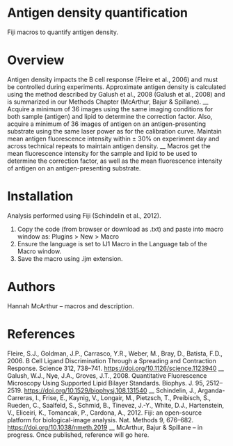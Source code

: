 # Antigen density quantification
Fiji macros to quantify antigen density.
# Overview  
Antigen density impacts the B cell response (Fleire et al., 2006) and must be controlled during experiments. Approximate antigen density is calculated using the method described by Galush et al., 2008 (Galush et al., 2008) and is summarized in our Methods Chapter (McArthur, Bajur & Spillane). __
Acquire a minimum of 36 images using the same imaging conditions for both sample (antigen) and lipid to determine the correction factor. Also, acquire a minimum of 36 images of antigen on an antigen-presenting substrate using the same laser power as for the calibration curve. Maintain mean antigen fluorescence intensity within ± 30% on experiment day and across technical repeats to maintain antigen density. __
Macros get the mean fluorescence intensity for the sample and lipid to be used to determine the correction factor, as well as the mean fluorescence intensity of antigen on an antigen-presenting substrate. 
# Installation 
Analysis performed using Fiji (Schindelin et al., 2012). 
1.	Copy the code (from browser or download as .txt) and paste into macro window as: 
     Plugins > New > Macro
2.	Ensure the language is set to IJ1 Macro in the Language tab of the Macro window. 
3.	Save the macro using .ijm extension. 
# Authors
Hannah McArthur – macros and description. 
# References 
Fleire, S.J., Goldman, J.P., Carrasco, Y.R., Weber, M., Bray, D., Batista, F.D., 2006. B Cell Ligand Discrimination Through a Spreading and Contraction Response. Science 312, 738–741. https://doi.org/10.1126/science.1123940 __
Galush, W.J., Nye, J.A., Groves, J.T., 2008. Quantitative Fluorescence Microscopy Using Supported Lipid Bilayer Standards. Biophys. J. 95, 2512–2519. https://doi.org/10.1529/biophysj.108.131540 __
Schindelin, J., Arganda-Carreras, I., Frise, E., Kaynig, V., Longair, M., Pietzsch, T., Preibisch, S., Rueden, C., Saalfeld, S., Schmid, B., Tinevez, J.-Y., White, D.J., Hartenstein, V., Eliceiri, K., Tomancak, P., Cardona, A., 2012. Fiji: an open-source platform for biological-image analysis. Nat. Methods 9, 676–682. https://doi.org/10.1038/nmeth.2019 __
McArthur, Bajur & Spillane – in progress. Once published, reference will go here. 
